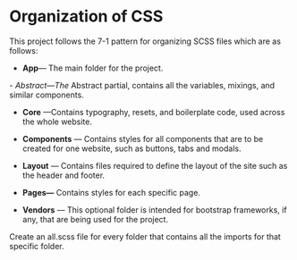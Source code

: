 # Organization of CSS

This project follows the 7-1 pattern for organizing SCSS files which are as follows:

- **App**— The main folder for the project.

*- *Abstract—The** Abstract partial, contains all the variables, mixings, and similar components.

- **Core** —Contains typography, resets, and boilerplate code, used across the whole website.

- **Components** — Contains styles for all components that are to be created for one website, such as buttons, tabs and modals.

- **Layout** — Contains files required to define the layout of the site such as the header and footer.

- **Pages—** Contains styles for each specific page.

- **Vendors** — This optional folder is intended for bootstrap frameworks, if any, that are being used for the project.

Create an all.scss file for every folder that contains all the imports for that specific folder.
